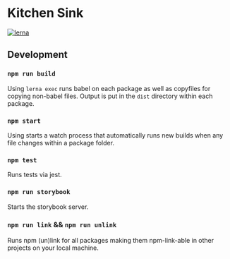 # Kitchen Sink

[![lerna](https://img.shields.io/badge/maintained%20with-lerna-cc00ff.svg)](https://lerna.js.org/)

## Development

### `npm run build`

Using `lerna exec` runs babel on each package as well as copyfiles for copying non-babel files. Output is put in the `dist` directory within each package.

### `npm start`

Using starts a watch process that automatically runs new builds when any file changes within a package folder.

### `npm test`

Runs tests via jest.

### `npm run storybook`

Starts the storybook server.

### `npm run link` && `npm run unlink`

Runs npm (un)link for all packages making them npm-link-able in other projects on your local machine.
